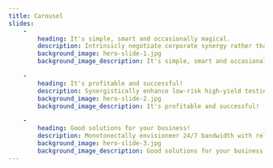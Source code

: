 ```yaml
---
title: Carousel
slides:
    -
        heading: It's simple, smart and occasionally magical.
        description: Intrinsicly negotiate corporate synergy rather than user-centric web services. Synergistically<br>transition emerging schemas and.
        background_image: hero-slide-1.jpg
        background_image_description: It's simple, smart and occasionally magical.

    -
        heading: It's profitable and successful!
        description: Synergistically enhance low-risk high-yield testing procedures with clicks-and-mortar architectures.<br>Compellingly revolutionize future-proof interfaces and.
        background_image: hero-slide-2.jpg
        background_image_description: It's profitable and successful!

    -
        heading: Good solutions for your business!
        description: Monotonectally envisioneer 24/7 bandwidth with reliable imperatives. Continually unleash unique<br>niches after go forward.
        background_image: hero-slide-3.jpg
        background_image_description: Good solutions for your business!
---
```

